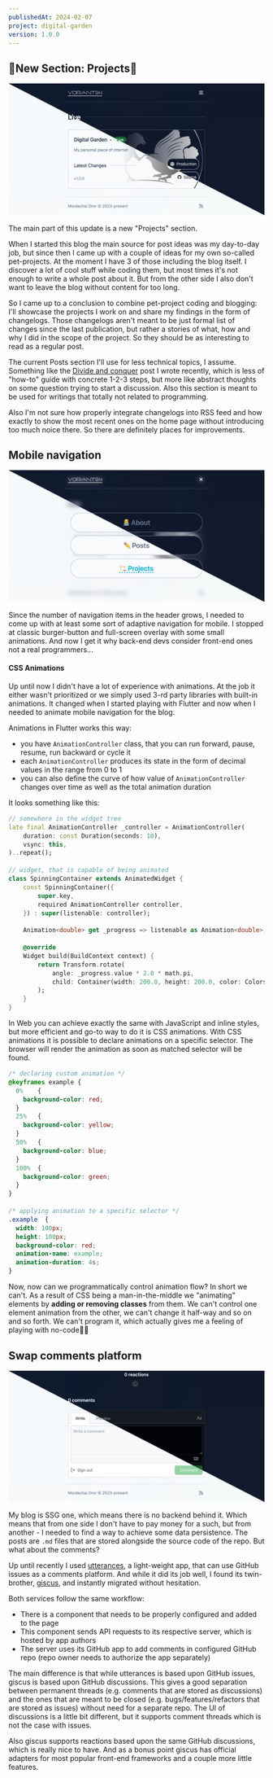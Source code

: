 ```yaml
---
publishedAt: 2024-02-07
project: digital-garden
version: 1.0.0
---
```


## 🎉New Section: Projects🎉

![Projects](../attachments/digital-garden__100/projects.png)

The main part of this update is a new "Projects" section.

When I started this blog the main source for post ideas was my day-to-day job, but since then I came up with a couple of ideas for my own so-called pet-projects. At the moment I have 3 of those including the blog itself. I discover a lot of cool stuff while coding them, but most times it's not enough to write a whole post about it. But from the other side I also don't want to leave the blog without content for too long.

So I came up to a conclusion to combine pet-project coding and blogging: I'll showcase the projects I work on and share my findings in the form of changelogs. Those changelogs aren't meant to be just formal list of changes since the last publication, but rather a stories of what, how and why I did in the scope of the project. So they should be as interesting to read as a regular post.

The current Posts section I'll use for less technical topics, I assume. Something like the [Divide and conquer](https://www.vorant94.io/posts/divide-and-conquer-right-concerns-to-separate) post I wrote recently, which is less of "how-to" guide with concrete 1-2-3 steps, but more like abstract thoughts on some question trying to start a discussion. Also this section is meant to be used for writings that totally not related to programming.

Also I'm not sure how properly integrate changelogs into RSS feed and how exactly to show the most recent ones on the home page without introducing too much noice there. So there are definitely places for improvements.

## Mobile navigation

![Projects](../attachments/digital-garden__100/mobile-nav.png)

Since the number of navigation items in the header grows, I needed to come up with at least some sort of adaptive navigation for mobile. I stopped at classic burger-button and full-screen overlay with some small animations. And now I get it why back-end devs consider front-end ones not a real programmers...

#### CSS Animations

Up until now I didn't have a lot of experience with animations. At the job it either wasn't prioritized or we simply used 3-rd party libraries with built-in animations. It changed when I started playing with Flutter and now when I needed to animate mobile navigation for the blog.

Animations in Flutter works this way:

- you have `AnimationController` class, that you can run forward, pause, resume, run backward or cycle it
- each `AnimationController` produces its state in the form of decimal values in the range from 0 to 1
- you can also define the curve of how value of `AnimationController` changes over time as well as the total animation duration

It looks something like this:

```dart
// somewhere in the widget tree
late final AnimationController _controller = AnimationController(
	duration: const Duration(seconds: 10),
	vsync: this,
)..repeat();

// widget, that is capable of being animated
class SpinningContainer extends AnimatedWidget {
	const SpinningContainer({
		super.key,
		required AnimationController controller,
	}) : super(listenable: controller);

	Animation<double> get _progress => listenable as Animation<double>;

	@override
	Widget build(BuildContext context) {
		return Transform.rotate(
			angle: _progress.value * 2.0 * math.pi,
			child: Container(width: 200.0, height: 200.0, color: Colors.green),
		);
	}
}
```

In Web you can achieve exactly the same with JavaScript and inline styles, but more efficient and go-to way to do it is CSS animations. With CSS animations it is possible to declare animations on a specific selector. The browser will render the animation as soon as matched selector will be found.

```css
/* declaring custom animation */
@keyframes example {
  0%    {
    background-color: red;
  }
  25%   {
    background-color: yellow;
  }
  50%   {
    background-color: blue;
  }
  100%  {
    background-color: green;
  }
}

/* applying animation to a specific selector */
.example  {
  width: 100px;
  height: 100px;
  background-color: red;
  animation-name: example;
  animation-duration: 4s;
}
```

Now, now can we programmatically control animation flow? In short we can't. As a result of CSS being a man-in-the-middle we "animating" elements by **adding or removing classes** from them. We can't control one element animation from the other, we can't change it half-way and so on and so forth. We can't program it, which actually gives me a feeling of playing with no-code🤷‍♂️

## Swap comments platform

![Projects](../attachments/digital-garden__100/giscus.png)

My blog is SSG one, which means there is no backend behind it. Which means that from one side I don't have to pay money for a such, but from another - I needed to find a way to achieve some data persistence. The posts are `.md` files that are stored alongside the source code of the repo. But what about the comments?

Up until recently I used [utterances](https://utteranc.es/), a light-weight app, that can use GitHub issues as a comments platform. And while it did its job well, I found its twin-brother, [giscus](https://giscus.app/), and instantly migrated without hesitation.

Both services follow the same workflow:

- There is a component that needs to be properly configured and added to the page
- This component sends API requests to its respective server, which is hosted by app authors
- The server uses its GitHub app to add comments in configured GitHub repo (repo owner needs to authorize the app separately)

The main difference is that while utterances is based upon GitHub issues, giscus is based upon GitHub discussions. This gives a good separation between permanent threads (e.g. comments that are stored as discussions) and the ones that are meant to be closed (e.g. bugs/features/refactors that are stored as issues) without need for a separate repo. The UI of discussions is a little bit different, but it supports comment threads which is not the case with issues.

Also giscus supports reactions based upon the same GitHub discussions, which is really nice to have. And as a bonus point giscus has official adapters for most popular front-end frameworks and a couple more little features.
